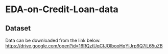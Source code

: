 # EDA-on-Credit-Loan-data

## Dataset 
Data can be downloaded from the link below.
https://drive.google.com/open?id=16RQztUqCfJOlbooHqYlJrp6Q7iL65uZB
